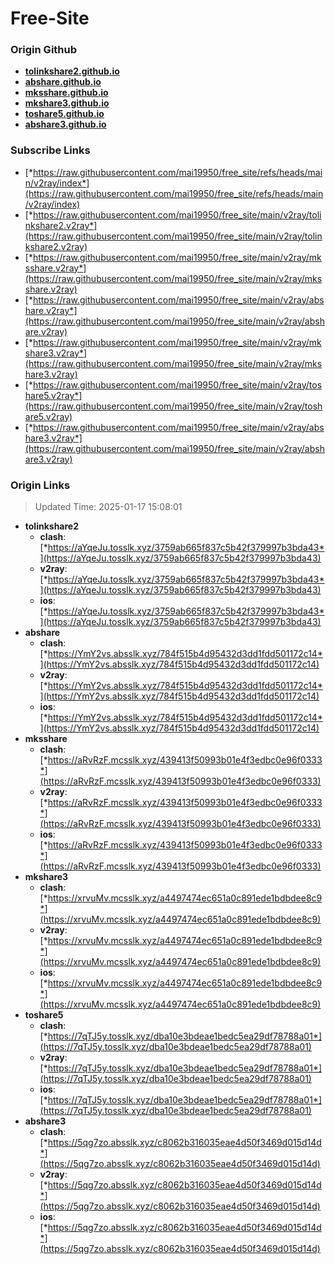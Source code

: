 # Free-Site

### Origin Github

- [**tolinkshare2.github.io**](https://github.com/tolinkshare2/tolinkshare2.github.io)
- [**abshare.github.io**](https://github.com/abshare/abshare.github.io)
- [**mksshare.github.io**](https://github.com/mksshare/mksshare.github.io)
- [**mkshare3.github.io**](https://github.com/mkshare3/mkshare3.github.io)
- [**toshare5.github.io**](https://github.com/toshare5/toshare5.github.io)
- [**abshare3.github.io**](https://github.com/abshare3/abshare3.github.io)

### Subscribe Links

- [*https://raw.githubusercontent.com/mai19950/free_site/refs/heads/main/v2ray/index*](https://raw.githubusercontent.com/mai19950/free_site/refs/heads/main/v2ray/index)
- [*https://raw.githubusercontent.com/mai19950/free_site/main/v2ray/tolinkshare2.v2ray*](https://raw.githubusercontent.com/mai19950/free_site/main/v2ray/tolinkshare2.v2ray)
- [*https://raw.githubusercontent.com/mai19950/free_site/main/v2ray/mksshare.v2ray*](https://raw.githubusercontent.com/mai19950/free_site/main/v2ray/mksshare.v2ray)
- [*https://raw.githubusercontent.com/mai19950/free_site/main/v2ray/abshare.v2ray*](https://raw.githubusercontent.com/mai19950/free_site/main/v2ray/abshare.v2ray)
- [*https://raw.githubusercontent.com/mai19950/free_site/main/v2ray/mkshare3.v2ray*](https://raw.githubusercontent.com/mai19950/free_site/main/v2ray/mkshare3.v2ray)
- [*https://raw.githubusercontent.com/mai19950/free_site/main/v2ray/toshare5.v2ray*](https://raw.githubusercontent.com/mai19950/free_site/main/v2ray/toshare5.v2ray)
- [*https://raw.githubusercontent.com/mai19950/free_site/main/v2ray/abshare3.v2ray*](https://raw.githubusercontent.com/mai19950/free_site/main/v2ray/abshare3.v2ray)

### Origin Links

> Updated Time: 2025-01-17 15:08:01

- **tolinkshare2**
  - **clash**: [*https://aYqeJu.tosslk.xyz/3759ab665f837c5b42f379997b3bda43*](https://aYqeJu.tosslk.xyz/3759ab665f837c5b42f379997b3bda43)
  - **v2ray**: [*https://aYqeJu.tosslk.xyz/3759ab665f837c5b42f379997b3bda43*](https://aYqeJu.tosslk.xyz/3759ab665f837c5b42f379997b3bda43)
  - **ios**: [*https://aYqeJu.tosslk.xyz/3759ab665f837c5b42f379997b3bda43*](https://aYqeJu.tosslk.xyz/3759ab665f837c5b42f379997b3bda43)
- **abshare**
  - **clash**: [*https://YmY2vs.absslk.xyz/784f515b4d95432d3dd1fdd501172c14*](https://YmY2vs.absslk.xyz/784f515b4d95432d3dd1fdd501172c14)
  - **v2ray**: [*https://YmY2vs.absslk.xyz/784f515b4d95432d3dd1fdd501172c14*](https://YmY2vs.absslk.xyz/784f515b4d95432d3dd1fdd501172c14)
  - **ios**: [*https://YmY2vs.absslk.xyz/784f515b4d95432d3dd1fdd501172c14*](https://YmY2vs.absslk.xyz/784f515b4d95432d3dd1fdd501172c14)
- **mksshare**
  - **clash**: [*https://aRvRzF.mcsslk.xyz/439413f50993b01e4f3edbc0e96f0333*](https://aRvRzF.mcsslk.xyz/439413f50993b01e4f3edbc0e96f0333)
  - **v2ray**: [*https://aRvRzF.mcsslk.xyz/439413f50993b01e4f3edbc0e96f0333*](https://aRvRzF.mcsslk.xyz/439413f50993b01e4f3edbc0e96f0333)
  - **ios**: [*https://aRvRzF.mcsslk.xyz/439413f50993b01e4f3edbc0e96f0333*](https://aRvRzF.mcsslk.xyz/439413f50993b01e4f3edbc0e96f0333)
- **mkshare3**
  - **clash**: [*https://xrvuMv.mcsslk.xyz/a4497474ec651a0c891ede1bdbdee8c9*](https://xrvuMv.mcsslk.xyz/a4497474ec651a0c891ede1bdbdee8c9)
  - **v2ray**: [*https://xrvuMv.mcsslk.xyz/a4497474ec651a0c891ede1bdbdee8c9*](https://xrvuMv.mcsslk.xyz/a4497474ec651a0c891ede1bdbdee8c9)
  - **ios**: [*https://xrvuMv.mcsslk.xyz/a4497474ec651a0c891ede1bdbdee8c9*](https://xrvuMv.mcsslk.xyz/a4497474ec651a0c891ede1bdbdee8c9)
- **toshare5**
  - **clash**: [*https://7qTJ5y.tosslk.xyz/dba10e3bdeae1bedc5ea29df78788a01*](https://7qTJ5y.tosslk.xyz/dba10e3bdeae1bedc5ea29df78788a01)
  - **v2ray**: [*https://7qTJ5y.tosslk.xyz/dba10e3bdeae1bedc5ea29df78788a01*](https://7qTJ5y.tosslk.xyz/dba10e3bdeae1bedc5ea29df78788a01)
  - **ios**: [*https://7qTJ5y.tosslk.xyz/dba10e3bdeae1bedc5ea29df78788a01*](https://7qTJ5y.tosslk.xyz/dba10e3bdeae1bedc5ea29df78788a01)
- **abshare3**
  - **clash**: [*https://5qg7zo.absslk.xyz/c8062b316035eae4d50f3469d015d14d*](https://5qg7zo.absslk.xyz/c8062b316035eae4d50f3469d015d14d)
  - **v2ray**: [*https://5qg7zo.absslk.xyz/c8062b316035eae4d50f3469d015d14d*](https://5qg7zo.absslk.xyz/c8062b316035eae4d50f3469d015d14d)
  - **ios**: [*https://5qg7zo.absslk.xyz/c8062b316035eae4d50f3469d015d14d*](https://5qg7zo.absslk.xyz/c8062b316035eae4d50f3469d015d14d)
